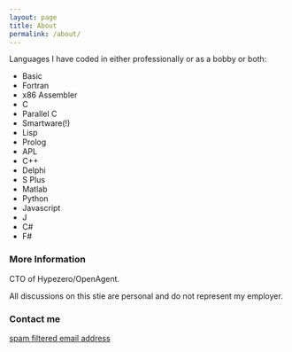 ```yaml
---
layout: page
title: About
permalink: /about/
---
```


Languages I have coded in either professionally or as a bobby or both:

- Basic 
- Fortran
- x86 Assembler
- C
- Parallel C
- Smartware(!) 
- Lisp
- Prolog
- APL
- C++
- Delphi
- S Plus
- Matlab
- Python 
- Javascript
- J
- C#
- F#

### More Information

CTO of Hypezero/OpenAgent. 

All discussions on this stie are personal and do not represent my employer.

### Contact me

[spam filtered email address](mailto:martinfreedman@gmail.com)
